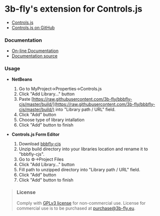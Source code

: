 3b-fly's extension for Controls.js
===========

- [Controls.js](http://controlsjs.com/)
- [Controls.js on GitHub](https://github.com/controlsjs/controls.js)

### Documentation

- [On-line Documentation](https://3b-fly.github.io/bbbfly-cjs/)
- [Documentation source](https://github.com/3b-fly/bbbfly-cjs/tree/master/docs/)

### Usage

- **NetBeans**

  1. Go to MyProject->Properties->Controls.js
  2. Click "Add Library..." button
  3. Paste [https://raw.githubusercontent.com/3b-fly/bbbfly-cjs/master/build/](https://raw.githubusercontent.com/3b-fly/bbbfly-cjs/master/build/) into "Library path / URL" field.
  4. Click "Add" button
  5. Choose type of library intallation
  6. Click "Add" button to finish

- **Controls.js Form Editor**

  1. Download [bbbfly-cjs](https://github.com//3b-fly/bbbfly-cjs/archive/master.zip)
  2. Unzip build directory into your libraries location and rename it to "bbbfly-cjs".
  3. Go to ⚙️->Project Files
  4. Click "Add Library..." button
  5. Fill path to unzipped directory into "Library path / URL" field.
  6. Click "Add" button
  7. Click "Add" button to finish

> ### License
> Comply with [GPLv3 license](http://www.gnu.org/licenses/gpl-3.0.html) for non-commercial use.
> License for commercial use is to be purchased at [purchase@3b-fly.eu](mailto:purchase@3b-fly.eu).
